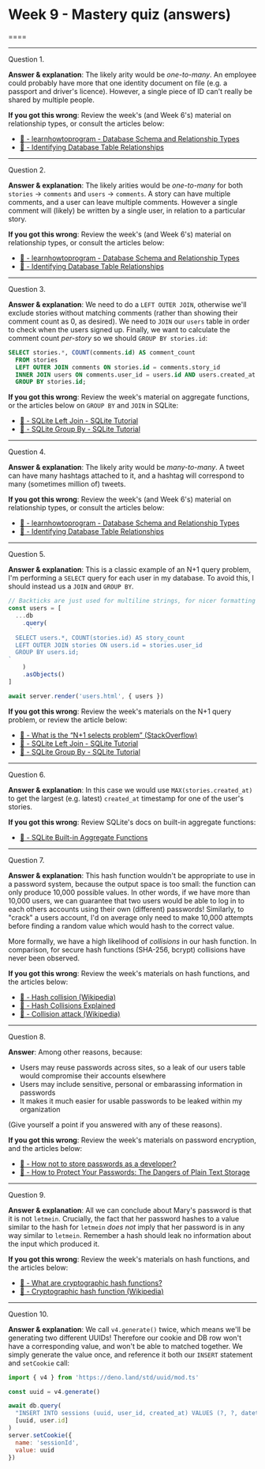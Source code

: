 # Week 9 - Mastery quiz (answers)

====

<hr>

Question 1.

**Answer & explanation**: The likely arity would be _one-to-many_. An employee could probably have more that one identity document on file (e.g. a passport and driver's licence). However, a single piece of ID can't really be shared by multiple people.

**If you got this wrong**: Review the week's (and Week 6's) material on relationship types, or consult the articles below:

- [:link: - learnhowtoprogram - Database Schema and Relationship Types](https://www.learnhowtoprogram.com/ruby-and-rails/ruby-database-basics/database-schema-and-relationship-types)
- [:link: - Identifying Database Table Relationships](https://condor.depaul.edu/gandrus/240IT/accesspages/relationships.htm)

<hr>

Question 2.

**Answer & explanation**: The likely arities would be _one-to-many_ for both `stories` → `comments` and `users` → `comments`. A story can have multiple comments, and a user can leave multiple comments. However a single comment will (likely) be written by a single user, in relation to a particular story.

**If you got this wrong**: Review the week's (and Week 6's) material on relationship types, or consult the articles below:

- [:link: - learnhowtoprogram - Database Schema and Relationship Types](https://www.learnhowtoprogram.com/ruby-and-rails/ruby-database-basics/database-schema-and-relationship-types)
- [:link: - Identifying Database Table Relationships](https://condor.depaul.edu/gandrus/240IT/accesspages/relationships.htm)

<hr>

Question 3.

**Answer & explanation**: We need to do a `LEFT OUTER JOIN`, otherwise we'll exclude stories without matching comments (rather than showing their comment count as 0, as desired). We need to `JOIN` our `users` table in order to check when the users signed up. Finally, we want to calculate the comment count _per-story_ so we should `GROUP BY stories.id`:

```sql
SELECT stories.*, COUNT(comments.id) AS comment_count
  FROM stories
  LEFT OUTER JOIN comments ON stories.id = comments.story_id
  INNER JOIN users ON comments.user_id = users.id AND users.created_at < date('now', '-1 day')
  GROUP BY stories.id;
```

**If you got this wrong**: Review the week's material on aggregate functions, or the articles below on `GROUP BY` and `JOIN` in SQLite:

- [:link: - SQLite Left Join - SQLite Tutorial](https://www.sqlitetutorial.net/sqlite-left-join/)
- [:link: - SQLite Group By - SQLite Tutorial](https://www.sqlitetutorial.net/sqlite-group-by/)

<hr>

Question 4.

**Answer & explanation**: The likely arity would be _many-to-many_. A tweet can have many hashtags attached to it, and a hashtag will correspond to many (sometimes million of) tweets.

**If you got this wrong**: Review the week's (and Week 6's) material on relationship types, or consult the articles below:

- [:link: - learnhowtoprogram - Database Schema and Relationship Types](https://www.learnhowtoprogram.com/ruby-and-rails/ruby-database-basics/database-schema-and-relationship-types)
- [:link: - Identifying Database Table Relationships](https://condor.depaul.edu/gandrus/240IT/accesspages/relationships.htm)

<hr>

Question 5.

**Answer & explanation**: This is a classic example of an N+1 query problem, I'm performing a `SELECT` query for each user in my database. To avoid this, I should instead us a `JOIN` and `GROUP BY`.

```js
// Backticks are just used for multiline strings, for nicer formatting of our long query
const users = [
  ...db
    .query(
      `
  SELECT users.*, COUNT(stories.id) AS story_count
  LEFT OUTER JOIN stories ON users.id = stories.user_id
  GROUP BY users.id;
`
    )
    .asObjects()
]

await server.render('users.html', { users })
```

**If you got this wrong**: Review the week's materials on the N+1 query problem, or review the article below:

- [:link: - What is the “N+1 selects problem” (StackOverflow)](https://stackoverflow.com/questions/97197/what-is-the-n1-selects-problem-in-orm-object-relational-mapping)
- [:link: - SQLite Left Join - SQLite Tutorial](https://www.sqlitetutorial.net/sqlite-left-join/)
- [:link: - SQLite Group By - SQLite Tutorial](https://www.sqlitetutorial.net/sqlite-group-by/)

<hr>

Question 6.

**Answer & explanation**: In this case we would use `MAX(stories.created_at)` to get the largest (e.g. latest) `created_at` timestamp for one of the user's stories.

**If you got this wrong**: Review SQLite's docs on built-in aggregate functions:

- [:link: - SQLite Built-in Aggregate Functions](https://www.sqlite.org/lang_aggfunc.html)

<hr>

Question 7.

**Answer & explanation**: This hash function wouldn't be appropriate to use in a password system, because the output space is too small: the function can only produce 10,000 possible values. In other words, if we have more than 10,000 users, we can guarantee that two users would be able to log in to each others accounts using their own (different) passwords! Similarly, to "crack" a users account, I'd on average only need to make 10,000 attempts before finding a random value which would hash to the correct value.

More formally, we have a high likelihood of _collisions_ in our hash function. In comparison, for secure hash functions (SHA-256, bcrypt) collisions have never been observed.

**If you got this wrong**: Review the week's materials on hash functions, and the articles below:

- [:link: - Hash collision (Wikipedia)](https://en.wikipedia.org/wiki/Hash_collision)
- [:link: - Hash Collisions Explained](https://freemanlaw.com/hash-collisions-explained/)
- [:link: - Collision attack (Wikipedia)](https://en.wikipedia.org/wiki/Collision_attack)

<hr>

Question 8.

**Answer**: Among other reasons, because:

- Users may reuse passwords across sites, so a leak of our users table would compromise their accounts elsewhere
- Users may include sensitive, personal or embarassing information in passwords
- It makes it much easier for usable passwords to be leaked within my organization

(Give yourself a point if you answered with any of these reasons).

**If you got this wrong**: Review the week's materials on password encryption, and the articles below:

- [:link: - How not to store passwords as a developer?](https://medium.com/@secureica/how-not-to-store-password-developer-perspective-3d6f5799f3f8)
- [:link: - How to Protect Your Passwords: The Dangers of Plain Text Storage](https://medium.com/practicum-by-yandex/how-to-protect-your-passwords-the-dangers-of-plain-text-storage-b8d63f40c211)

<hr>

Question 9.

**Answer & explanation**: All we can conclude about Mary's password is that it is not `letmein`. Crucially, the fact that her password hashes to a value similar to the hash for `letmein` _does not_ imply that her password is in any way similar to `letmein`. Remember a hash should leak no information about the input which produced it.

**If you got this wrong**: Review the week's materials on hash functions, and the articles below:

- [:link: - What are cryptographic hash functions?](https://www.synopsys.com/blogs/software-security/cryptographic-hash-functions/)
- [:link: - Cryptographic hash function (Wikipedia)](https://en.wikipedia.org/wiki/Cryptographic_hash_function)

<hr>

Question 10.

**Answer & explanation**: We call `v4.generate()` twice, which means we'll be generating two different UUIDs! Therefore our cookie and DB row won't have a corresponding value, and won't be able to matched together. We simply generate the value once, and reference it both our `INSERT` statement and `setCookie` call:

```js
import { v4 } from 'https://deno.land/std/uuid/mod.ts'

const uuid = v4.generate()

await db.query(
  "INSERT INTO sessions (uuid, user_id, created_at) VALUES (?, ?, datetime('now'))",
  [uuid, user.id]
)
server.setCookie({
  name: 'sessionId',
  value: uuid
})
```
